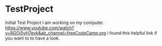 # TestProject
Initial Test Project
I am working on my computer.
https://www.youtube.com/watch?v=RGOj5yH7evk&ab_channel=freeCodeCamp.org
i found this helpful link if you want to to have a look.